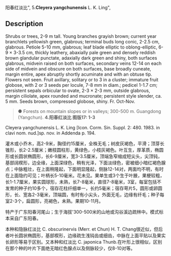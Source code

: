 阳春红淡比",
5.**Cleyera yangchunensis** L. K. Ling",

## Description
Shrubs or trees, 2-9 m tall. Young branches grayish brown; current year branchlets yellowish green, glabrous; terminal buds long conic, 2-2.5 cm, glabrous. Petiole 5-10 mm, glabrous; leaf blade elliptic to oblong-elliptic, 6-9 × 3-3.5 cm, thickly leathery, abaxially pale green and densely reddish brown glandular punctate, adaxially dark green and shiny, both surfaces glabrous, midvein raised on both surfaces, secondary veins 12-14 on each side of midvein and obscure on both surfaces, base broadly cuneate, margin entire, apex abruptly shortly acuminate and with an obtuse tip. Flowers not seen. Fruit axillary, solitary or to 3 in a cluster; immature fruit globose, with 2 or 3 seeds per locule, 7-8 mm in diam.; pedicel 1-1.7 cm; persistent sepals orbicular to ovate, 2-3 × 2-3 mm, outside glabrous, margin ciliolate, apex rounded and mucronate; persistent style slender, ca. 5 mm. Seeds brown, compressed globose, shiny. Fr. Oct-Nov.

> ●  Forests on mountain slopes or in valleys; 300-500 m. Guangdong (Yangchun).
**4.阳春红淡比 图版17: 1-3**

Cleyera yangchunensis L. K. Ling [Icon. Corm. Sin. Suppl. 2: 480. 1983. in clavi nom. nud.]sp. nov. in Addenda p. 194.

灌木或小乔木，高2-9米，胸径约15厘米，全株无毛；树皮灰褐色，平滑；顶芽长锥形，长2-2.5厘米；嫩枝圆柱形，黄绿色，小枝灰褐色。叶互生，厚革质，椭圆形或长圆状椭圆形，长6-9厘米，宽3-3.5厘米，顶端急窄缩成短尖头，尖顶钝，基部阔楔形，边全缘，上面深绿色，稍有光泽，下面淡绿色，密被细小暗红褐色腺点；中脉粗壮，在上面稍隆起，下面明显隆起，侧脉12-14对，两面均不明，有时在上面隐约可见；叶柄长5-10毫米。花未见。果单生或3个生于叶腋，果梗较粗，长1-1.7厘米，果实圆球形，未熟，长7-8毫米，直径7-8毫米，3室，每室包括不发育的种子约10多个，宿存花柱纤细单一，长约5毫米；宿存萼片5，圆形或卵圆形，长、宽各2-3毫米，顶端圆，有时有小尖头，外面无毛，边缘有纤毛；种子每室2-3个，扁圆形，亮褐色，未熟。果期10-11月。

特产于广东阳春河尾山；生于海拔'300-500米的山地或沟谷溪边疏林中。模式标本采自广东阳春。

本种和隐脉红淡比 C. obscurinervis (Merr. et Chun) H. T. Chang很近似，但后者叶长圆状椭圆形，基部楔形，边缘疏生浅钝齿或细齿，中脉在上面平贴以及果实长卵形等易于区别。又本种和红淡比 C. japonica Thunb.在叶形上很相似，区别在那个种的叶片下面绝无暗红色腺点以及侧脉较少，仅8-10对等。
